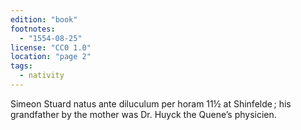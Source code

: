 ```yaml
---
edition: "book"
footnotes:
  - "1554-08-25"
license: "CC0 1.0"
location: "page 2"
tags:
  - nativity
---
```

Simeon Stuard natus ante diluculum per horam
11½ at Shinfelde ; his grandfather by the mother was Dr. Huyck
the Quene’s physicien.
